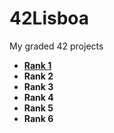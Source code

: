 # 42Lisboa
My graded 42 projects

* [**Rank 1**](https://github.com/WudDoo/42Lisboa/tree/main/Rank%201)
* **Rank 2**
* **Rank 3**
* **Rank 4**
* **Rank 5**
* **Rank 6**
